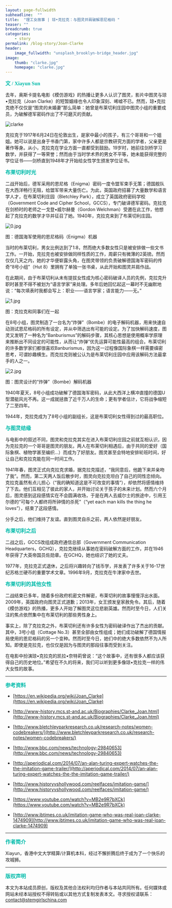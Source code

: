 ```yaml
---
layout: page-fullwidth
subheadline:  ""
title:  "理工女故事 | 琼•克拉克：与图灵并肩破解恩尼格码 "
teaser: ""
breadcrumb: true
categories:
    - story
permalink: /blog-story/Joan-Clarke
header:
    image_fullwidth: "unsplash_brooklyn-bridge_header.jpg"
image:
    thumb: "clarke.jpg"
    homepage: "clarke.jpg"
---
```


<p style="line-height: normal; font-size: 16px; font-family: 微软雅黑; color: rgb(0, 187, 170); box-sizing: border-box; padding: 0px; margin: 10px 0px; text-align: left;"><strong>
文 / Xiayun Sun 
</strong></p>



去年，奥斯卡提名电影《模仿游戏》的热播让更多人认识了图灵，影片中图灵与琼•克拉克（Joan Clarke）的短暂姻缘也令人印象深刻、唏嘘不已。然而，琼•克拉克绝不仅仅是“图灵的未婚妻”那么简单：她曾是布莱切利庄园中图灵小组的重要成员，为破解德军密码作出了不可磨灭的贡献。

![clarke](/assets/img/clarke.jpg)

克拉克于1917年6月24日在伦敦出生，是家中最小的孩子，有三个哥哥和一个姐姐。她可以说是出身于书香门第，家中许多人都是宗教研究方面的学者，父亲更是著作等身。从小，克拉克在学业方面一直都受到鼓励。19岁时，她前往剑桥学习数学，并获得了一等荣誉；然而由于当时学术界的男女不平等，她未能获得完整的学位证书——剑桥直到1948年才开始给女性学生颁发学位证书。

<p style="line-height: normal; font-size: 16px; font-family: 微软雅黑; color: rgb(0, 187, 170); box-sizing: border-box; padding: 0px; margin: 10px 0px; text-align: left;"><strong>
布莱切利时光
</strong></p>



二战开始后，德军采用的恩尼格（Enigma）密码一度令盟军束手无策；德国舰队在大西洋畅行无阻，给盟军带来大量伤亡。为此，英国政府招募了大量数学和语言学人才，在布莱切利庄园（Bletchley Park），成立了英国政府密码学校（Government Code and Cipher School，GCCS），专门破译德军密码。克拉克在剑桥时的老师之一戈登•威尔赫曼（Gordon Welchman）受邀在此工作，他想起了克拉克的数学才华并征召了她。1940年，克拉克来到了布莱切利庄园。

![0.jpg](/assets/img/clarke/0.jpg)

图：德国海军使用的恩尼格码（Enigma）机器

当时的布莱切利，男女比例达到了1:8，然而绝大多数女性只是被安排做一些文书工作。一开始，克拉克也被安排做同样性质的工作，周薪只有微薄的2英镑。然而仅仅几天之内，她的才华便崭露头角，在图灵带领的负责破解德国海军密码的传奇“8号小组”（Hut 8）里拥有了单独一张书桌，从此开始和图灵并肩作战。

在此期间，由于布莱切利从未有提拔女性成为核心密码破译人员的先例，克拉克升职时甚至不得不被划为“语言学家”来处理。多年后她回忆起这一幕时不无幽默地说：“每次填表时我都会写上：职业——语言学家；语言能力——无。”

![1.jpg](/assets/img/clarke/1.jpg)

图：克拉克和同事们在一起

在8号小组，图灵制造了一台名为“炸弹”（Bombe）的电子解码机器，用来快速自动测试恩尼格码的所有设定，并从中筛选出有可能的设定。为了加快解码速度，图灵又发明了一种名为“Banburismus”的解码步骤，其核心思想是使用概率学原理来推断出不同设定的可能性，从而让“炸弹”优先运算可能性最高的组合。布莱切利的许多数学家们都很喜欢Banburismus，因为这一过程像国际象棋一样需要缜密思考，可谓妙趣横生。而克拉克则被公认为是布莱切利庄园中应用该解码方法最拿手的人之一。

![2.jpg](/assets/img/clarke/2.jpg)

图：图灵设计的“炸弹”（Bombe）解码机器

1940年夏天，8号小组成功破解了德国海军密码，从此大西洋上横冲直撞的德国U型潜艇风光不再。这一成就拯救了近千万人的生命；更有学者估计，它将战争缩短了二至四年。

1944年，克拉克成为了8号小组的副组长，这是布莱切利女性得到过的最高职位。

<p style="line-height: normal; font-size: 16px; font-family: 微软雅黑; color: rgb(0, 187, 170); box-sizing: border-box; padding: 0px; margin: 10px 0px; text-align: left;"><strong>
与图灵结缘
</strong></p>



与电影中的叙述不同，图灵和克拉克其实在进入布莱切利庄园之前就互相认识，因为克拉克的一个哥哥是图灵的朋友。两人在布莱切利相遇后，由于共同的爱好（国际象棋、植物学甚至编织…）而成为了好朋友。图灵甚至会特地安排轮班时间，好让自己和克拉克能在同一时间工作。

1941年春，图灵正式向克拉克求婚，据克拉克描述，“我同意后，他跪下来并亲吻了我”。然而，第二天两人饭后散步时，图灵向克拉克坦白了自己的同性恋倾向。克拉克虽然有点儿担心（“我的确知道这是不可改变的事情”），却依然将感情维持了下去。他们互相见了彼此的家人，并开始讨论关于孩子的未来计划。然而六个月后，图灵感到这段感情实在不会圆满收场，于是在两人去威尔士的旅途中，引用王尔德的“可每个人都终将所钟情的杀死”（“yet each man kills the thing he loves”），结束了这段感情。

分手之后，他们维持了友谊。直到图灵自杀之前，两人依然是好朋友。

<p style="line-height: normal; font-size: 16px; font-family: 微软雅黑; color: rgb(0, 187, 170); box-sizing: border-box; padding: 0px; margin: 10px 0px; text-align: left;"><strong>
布莱切利之后
</strong></p>



二战之后，GCCS改组成政府通信总部（Government Communication Headquarters，GCHQ），克拉克继续从事她在密码破解方面的工作，并在1946年获得了大英帝国员佐勋章。在GCHQ，她也结识了她的丈夫。

1977年，克拉克正式退休，之后将兴趣转向了钱币学，并发表了许多关于16-17世纪苏格兰硬币的重要学术文章。1996年9月，克拉克在牛津家中去世。

<p style="line-height: normal; font-size: 16px; font-family: 微软雅黑; color: rgb(0, 187, 170); box-sizing: border-box; padding: 0px; margin: 10px 0px; text-align: left;"><strong>
布莱切利的其他女性
</strong></p>



二战结束已多年，随着多份政府机密文件解密，布莱切利的故事慢慢浮出水面。2009年，英国政府向图灵正式道歉；2013年，女王颁发皇家赦免令。其后，随着《模仿游戏》的热播，更多人开始了解图灵这位悲剧英雄。然而时至今日，人们关注的焦点依然集中在布莱切利的那些男性身上。

事实上，除了克拉克之外，布莱切利还有许多女性为密码破译作出了杰出的贡献。其中，3号小组（Cottage No.3）甚至全部由女性组成；她们成功破解了德国情报局使用的恩尼格码的另一个变种。然而时至今日，她们中的绝大多数依然不为人所知。即使是克拉克，也仅仅是因为与图灵的那段往事而受到关注。

在电影中扮演琼•克拉克的凯拉•奈特莉曾说：“这个故事中，还有很多人都应该获得自己的历史地位。”希望在不久的将来，我们可以听到更多像琼•克拉克一样的伟大女性的故事。



- - -


<p style="line-height: normal; font-size: 16px; font-family: 微软雅黑; color: rgb(0, 187, 170); box-sizing: border-box; padding: 0px; margin: 10px 0px; text-align: left;"><strong>
参考资料
</strong></p>



- [https://en.wikipedia.org/wiki/Joan_Clarke](https://en.wikipedia.org/wiki/Joan_Clarke)

- [http://www-history.mcs.st-and.ac.uk/Biographies/Clarke_Joan.html](http://www-history.mcs.st-and.ac.uk/Biographies/Clarke_Joan.html)

- [http://www.bletchleyparkresearch.co.uk/research-notes/women-codebreakers/](http://www.bletchleyparkresearch.co.uk/research-notes/women-codebreakers/)

- [http://www.bbc.com/news/technology-29840653](http://www.bbc.com/news/technology-29840653)

- [http://aperiodical.com/2014/07/an-alan-turing-expert-watches-the-the-imitation-game-trailer/](http://aperiodical.com/2014/07/an-alan-turing-expert-watches-the-the-imitation-game-trailer/)

- [http://www.historyvshollywood.com/reelfaces/imitation-game/](http://www.historyvshollywood.com/reelfaces/imitation-game/)

- [https://www.youtube.com/watch?v=MB2e9R7bXCk](https://www.youtube.com/watch?v=MB2e9R7bXCk)

- [http://www.ibtimes.co.uk/imitation-game-who-was-real-joan-clarke-1474909](http://www.ibtimes.co.uk/imitation-game-who-was-real-joan-clarke-1474909)

- - -

<p style="line-height: normal; font-size: 16px; font-family: 微软雅黑; color: rgb(0, 187, 170); box-sizing: border-box; padding: 0px; margin: 10px 0px; text-align: left;"><strong>
作者简介
</strong></p>



Xiayun，香港中文大学精算/计算机本科，经过不懈折腾后终于成为了一个快乐的攻城狮。


- - -
<p style="line-height: normal; font-size: 16px; font-family: 微软雅黑; color: rgb(0, 187, 170); box-sizing: border-box; padding: 0px; margin: 10px 0px; text-align: left;"><strong>
版权声明
</strong></p>



本文为本站成员原创，版权及其他合法权利均归作者与本站共同所有。任何媒体或网站未经本站授权不得转贴或以其他方式复制发表本文。寻求授权请联系： contact@stemgirlschina.com
